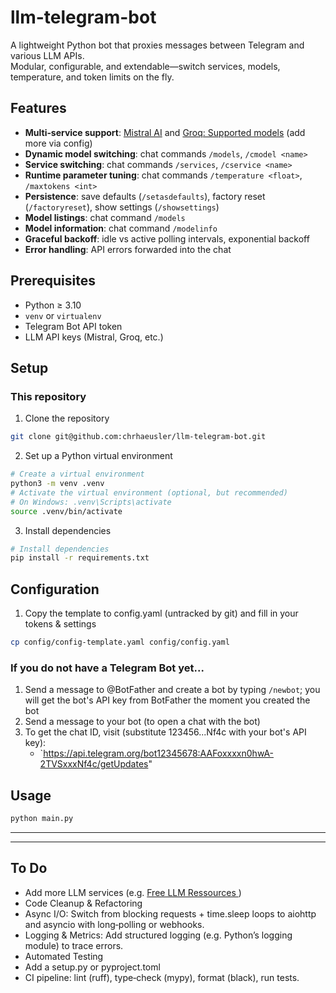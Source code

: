 # llm-telegram-bot

A lightweight Python bot that proxies messages between Telegram and various LLM APIs.  
Modular, configurable, and extendable—switch services, models, temperature, and token limits on the fly.

## Features

- **Multi‑service support**: [Mistral AI](https://docs.mistral.ai/getting-started/models/) and [Groq: Supported models](https://console.groq.com/docs/rate-limits) (add more via config)
- **Dynamic model switching**: chat commands `/models`, `/cmodel <name>`
- **Service switching**: chat commands `/services`, `/cservice <name>`
- **Runtime parameter tuning**: chat commands `/temperature <float>`, `/maxtokens <int>`
- **Persistence**: save defaults (`/setasdefaults`), factory reset (`/factoryreset`), show settings (`/showsettings`)
- **Model listings**: chat command `/models`
- **Model information**: chat command `/modelinfo`
- **Graceful backoff**: idle vs active polling intervals, exponential backoff
- **Error handling**: API errors forwarded into the chat

## Prerequisites

- Python ≥ 3.10
- `venv` or `virtualenv`
- Telegram Bot API token
- LLM API keys (Mistral, Groq, etc.)

## Setup

### This repository

1. Clone the repository

```bash
git clone git@github.com:chrhaeusler/llm-telegram-bot.git
```

2. Set up a Python virtual environment

```bash
# Create a virtual environment
python3 -m venv .venv
# Activate the virtual environment (optional, but recommended)
# On Windows: .venv\Scripts\activate
source .venv/bin/activate
```

3. Install dependencies

```bash
# Install dependencies
pip install -r requirements.txt
```

## Configuration

1. Copy the template to config.yaml (untracked by git) and fill in your tokens & settings

```bash
cp config/config-template.yaml config/config.yaml
```

### If you do not have a Telegram Bot yet...

1. Send a message to @BotFather and create a bot by typing `/newbot`; you will get the bot's API key from BotFather the moment you created the bot
2. Send a message to your bot (to open a chat with the bot)
3. To get the chat ID, visit (substitute 123456...Nf4c with your bot's API key):
   - `https://api.telegram.org/bot12345678:AAFoxxxxn0hwA-2TVSxxxNf4c/getUpdates"

## Usage

```bash
python main.py
```

---

---

## To Do

- Add more LLM services (e.g. [Free LLM Ressources ](https://github.com/cheahjs/free-llm-api-resources))
- Code Cleanup & Refactoring
- Async I/O: Switch from blocking requests + time.sleep loops to aiohttp and asyncio with long‑polling or webhooks.
- Logging & Metrics: Add structured logging (e.g. Python’s logging module) to trace errors.
- Automated Testing
- Add a setup.py or pyproject.toml
- CI pipeline: lint (ruff), type‑check (mypy), format (black), run tests.
